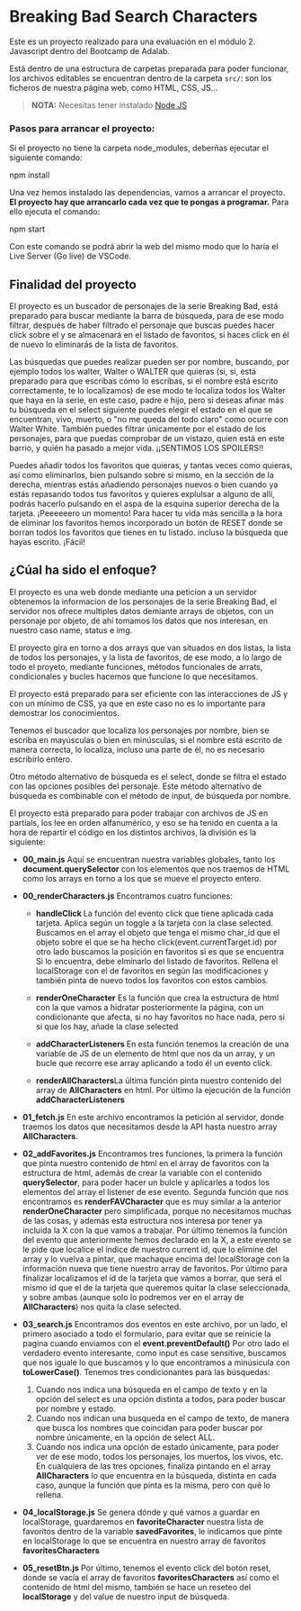 # Breaking Bad Search Characters

Este es un proyecto realizado para una evaluación en el módulo 2. Javascript dentro del Bootcamp de Adalab.

Está dentro de una estructura de carpetas preparada para poder funcionar, los archivos editables se encuentran dentro de la carpeta `src/`: son los ficheros de nuestra página web, como HTML, CSS, JS...

> **NOTA:** Necesitas tener instalado [Node JS](https://nodejs.org/)

### Pasos para arrancar el proyecto:

Si el proyecto no tiene la carpeta node_modules, deberñas ejecutar el siguiente comando:

npm install

Una vez hemos instalado las dependencias, vamos a arrancar el proyecto. **El proyecto hay que arrancarlo cada vez que te pongas a programar.** Para ello ejecuta el comando:

npm start

Con este comando se podrá abrir la web del mismo modo que lo haría el Live Server (Go live) de VSCode.

## Finalidad del proyecto

El proyecto es un buscador de personajes de la serie Breaking Bad, está preparado para buscar mediante la barra de búsqueda, para de ese modo filtrar, después de haber filtrado el personaje que buscas puedes hacer click sobre el y se almacenará en el listado de favoritos, si haces click en él de nuevo lo eliminarás de la lista de favoritos.

Las búsquedas que puedes realizar pueden ser por nombre, buscando, por ejemplo todos los walter, Walter o WALTER que quieras (si, si, está preparado para que escribas cómo lo escribas, si el nombre está escrito correctamente, te lo localizamos) de ese modo te localiza todos los Walter que haya en la serie, en este caso, padre e hijo, pero si deseas afinar más tu búsqueda en el select siguiente puedes elegir el estado en el que se encuentran, vivo, muerto, o "no me queda del todo claro" como ocurre con Walter White. También puedes filtrar únicamente por el estado de los personajes, para que puedas comprobar de un vistazo, quien está en este barrio, y quién ha pasado a mejor vida. ¡¡SENTIMOS LOS SPOILERS!!

Puedes añadir todos los favoritos que quieras, y tantas veces como quieras, así como eliminarlos, bien pulsando sobre si mismo, en la sección de la derecha, mientras estás añadiendo personajes nuevos o bien cuando ya estás repasando todos tus favoritos y quieres explulsar a alguno de allí, podrás hacerlo pulsando en el aspa de la esquina superior derecha de la tarjeta. ¡Peeeeeero un momento! Para hacer tu vida más sencilla a la hora de eliminar los favoritos hemos incorporado un botón de RESET donde se borran todos los favoritos que tienes en tu listado. incluso la búsqueda que hayas escrito. ¡Fácil!

## ¿Cúal ha sido el enfoque?

El proyecto es una web donde mediante una peticion a un servidor obtenemos la informacion de los personajes de la serie Breaking Bad, el servidor nos ofrece multiples datos demiante arrays de objetos, con un personaje por objeto, de ahí tomamos los datos que nos interesan, en nuestro caso name, status e img.

El proyecto gira en torno a dos arrays que van situados en dos listas, la lista de todos los personajes, y la lista de favoritos, de ese modo, a lo largo de todo el proyeto, mediante funciones, métodos funcionales de arrats, condicionales y bucles hacemos que funcione lo que necesitamos.

El proyecto está preparado para ser eficiente con las interacciones de JS y con un mínimo de CSS, ya que en este caso no es lo importante para demostrar los conocimientos.

Tenemos el buscador que localiza los personajes por nombre, bien se escriba en mayúsculas o bien en minúsculas, si el nombre está escrito de manera correcta, lo localiza, incluso una parte de él, no es necesario escribirlo entero.

Otro método alternativo de búsqueda es el select, donde se filtra el estado con las opciones posibles del personaje. Este método alternativo de búsqueda es combinable con el método de input, de búsqueda por nombre.

El proyecto está preparado para poder trabajar con archivos de JS en partials, los lee en orden alfanumérico, y eso se ha tenido en cuenta a la hora de repartir el código en los distintos archivos, la división es la siguiente:

- **00_main.js**
  Aquí se encuentran nuestra variables globales, tanto los <strong>document.querySelector</strong> con los elementos que nos traemos de HTML como los arrays en torno a los que se mueve el proyecto entero.
- **00_renderCharacters.js**
  Encontramos cuatro funciones:

  - <strong>handleClick </strong> La función del evento click que tiene aplicada cada tarjeta. Aplica según un toggle a la tarjeta con la clase selected. Buscamos en el array el objeto que tenga el mismo char_id que el objeto sobre el que se ha hecho click(event.currentTarget.id) por otro lado buscamos la posición en favoritos si es que se encuentra Si lo encuentra, debe elminarlo del listado de favoritos. Rellena el localStorage con el de favoritos en según las modificaciones y también pinta de nuevo todos los favoritos con estos cambios.

  - <strong>renderOneCharacter</strong> Es la función que crea la estructura de html con la que vamos a hidratar posteriormente la página, con un condicionante que afecta, si no hay favoritos no hace nada, pero si si que los hay, añade la clase selected
  - <strong>addCharacterListeners </strong> En esta función tenemos la creación de una variable de JS de un elemento de html que nos da un array, y un bucle que recorre ese array aplicando a todo él un evento click.
  - <strong>renderAllCharacters</strong>La última función pinta nuestro contenido del array de <strong>AllCharacters</strong> en html.
    Por último la ejecución de la función <strong>addCharacterListeners</strong>

- **01_fetch.js**
  En este archivo encontramos la petición al servidor, donde traemos los datos que necesitamos desde la API hasta nuestro array <strong>AllCharacters</strong>.
- **02_addFavorites.js**
  Encontramos tres funciones, la primera la función que pinta nuestro contenido de html en el array de favoritos con la estructura de html, además de crear la variable con el contenido <strong>querySelector</strong>, para poder hacer un bulcle y aplicarles a todos los elementos del array el listener de ese evento.
  Segunda función que nos encontramos es <strong>renderFAVCharacter</strong> que es muy similar a la anterior <strong>renderOneCharacter</strong> pero simplificada, porque no necesitamos muchas de las cosas, y además esta estructura nos interesa por tener ya incluida la X con la que vamos a trabajar.
  Por último tenemos la función del evento que anteriormente hemos declarado en la X, a este evento se le pide que localice el índice de nuestro current id, que lo elimine del array y lo vuelva a pintar, que machaque encima del localStorage con la información nueva que tiene nuestro array de favoritos. Por último para finalizar localizamos el id de la tarjeta que vamos a borrar, que será el mismo id que el de la tarjeta que queremos quitar la clase seleccionada, y sobre ambas (aunque solo lo podremos ver en el array de <strong>AllCharacters</strong>) nos quita la clase selected.
- **03_search.js**
  Encontramos dos eventos en este archivo, por un lado, el primero asociado a todo el formulario, para evitar que se reinicie la pagina cuando enviamos con el <strong>event.preventDefault()</strong>
  Por otro lado el verdadero evento interesante, como input es case sensitive, buscamos que nos iguale lo que buscamos y lo que encontramos a minúsicula con <strong>toLowerCase()</strong>.
  Tenemos tres condicionantes para las búsquedas:
  1.  Cuando nos indica una búsqueda en el campo de texto y en la opción del select es una opción distinta a todos, para poder buscar por nombre y estado.
  2.  Cuando nos indican una busqueda en el campo de texto, de manera que busca los nombres que coincidan para poder buscar por nombre únicamente, en la opción de select ALL.
  3.  Cuando nos indica una opción de estado únicamente, para poder ver de ese modo, todos los personajes, los muertos, los vivos, etc.
      En cualquiera de las tres opciones, finaliza pintando en el array <strong>AllCharacters</strong> lo que encuentra en la búsqueda, distinta en cada caso, aunque la función que pinta es la misma, pero con qué lo rellena.
- **04_localStorage.js**
  Se genera dónde y qué vamos a guardar en localStorage, guardaremos en <strong>favoriteCharacter</strong> nuestra lista de favoritos dentro de la variable <strong>savedFavorites</strong>, le indicamos que pinte en localStorage lo que se encuentra en nuestro array de favoritos <strong>favoritesCharacters</strong>
- **05_resetBtn.js**
  Por último, tenemos el evento click del botón reset, donde se vacía el array de favoritos <strong>favoritesCharacters</strong> así como el contenido de html del mismo, también se hace un reseteo del <strong>localStorage</strong> y del value de nuestro input de búsqueda.
